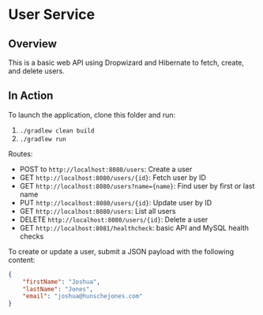 # User Service

## Overview
This is a basic web API using Dropwizard and Hibernate to fetch, create, and delete users.

## In Action
To launch the application, clone this folder and run:
1. `./gradlew clean build`
2. `./gradlew run`

Routes:
* POST to `http://localhost:8080/users`: Create a user
* GET `http://localhost:8080/users/{id}`: Fetch user by ID
* GET `http://localhost:8080/users?name={name}`: Find user by first or last name
* PUT `http://localhost:8080/users/{id}`: Update user by ID
* GET `http://localhost:8080/users`: List all users
* DELETE `http://localhost:8080/users/{id}`: Delete a user
* GET `http://localhost:8081/healthcheck`: basic API and MySQL health checks

To create or update a user, submit a JSON payload with the following content:

```json
{
	"firstName": "Joshua",
	"lastName": "Jones",
	"email": "joshua@hunschejones.com"
}
```
